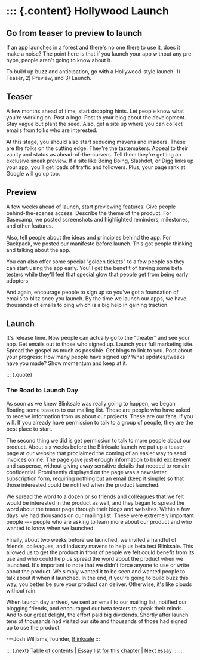 ::: {.content}
Hollywood Launch
================

Go from teaser to preview to launch
-----------------------------------

If an app launches in a forest and there\'s no one there to use it, does
it make a noise? The point here is that if you launch your app without
any pre-hype, people aren\'t going to know about it.

To build up buzz and anticipation, go with a Hollywood-style launch: 1)
Teaser, 2) Preview, and 3) Launch.

Teaser
------

A few months ahead of time, start dropping hints. Let people know what
you\'re working on. Post a logo. Post to your blog about the
development. Stay vague but plant the seed. Also, get a site up where
you can collect emails from folks who are interested.

At this stage, you should also start seducing mavens and insiders. These
are the folks on the cutting edge. They\'re the tastemakers. Appeal to
their vanity and status as ahead-of-the-curvers. Tell them they\'re
getting an exclusive sneak preview. If a site like Boing Boing,
Slashdot, or Digg links up your app, you\'ll get loads of traffic and
followers. Plus, your page rank at Google will go up too.

Preview
-------

A few weeks ahead of launch, start previewing features. Give people
behind-the-scenes access. Describe the theme of the product. For
Basecamp, we posted screenshots and highlighted reminders, milestones,
and other features.

Also, tell people about the ideas and principles behind the app. For
Backpack, we posted our manifesto before launch. This got people
thinking and talking about the app.

You can also offer some special \"golden tickets\" to a few people so
they can start using the app early. You\'ll get the benefit of having
some beta testers while they\'ll feel that special glow that people get
from being early adopters.

And again, encourage people to sign up so you\'ve got a foundation of
emails to blitz once you launch. By the time we launch our apps, we have
thousands of emails to ping which is a big help in gaining traction.

Launch
------

It\'s release time. Now people can actually go to the \"theater\" and
see your app. Get emails out to those who signed up. Launch your full
marketing site. Spread the gospel as much as possible. Get blogs to link
to you. Post about your progress: How many people have signed up? What
updates/tweaks have you made? Show momentum and keep at it.

::: {.quote}
### The Road to Launch Day

As soon as we knew Blinksale was really going to happen, we began
floating some teasers to our mailing list. These are people who have
asked to receive information from us about our projects. These are our
fans, if you will. If you already have permission to talk to a group of
people, they are the best place to start.

The second thing we did is get permission to talk to more people about
our product. About six weeks before the Blinksale launch we put up a
teaser page at our website that proclaimed the coming of an easier way
to send invoices online. The page gave just enough information to build
excitement and suspense, without giving away sensitive details that
needed to remain confidential. Prominently displayed on the page was a
newsletter subscription form, requiring nothing but an email (keep it
simple) so that those interested could be notified when the product
launched.

We spread the word to a dozen or so friends and colleagues that we felt
would be interested in the product as well, and they began to spread the
word about the teaser page through their blogs and websites. Within a
few days, we had thousands on our mailing list. These were extremely
important people --- people who are asking to learn more about our
product and who wanted to know when we launched.

Finally, about two weeks before we launched, we invited a handful of
friends, colleagues, and industry mavens to help us beta test Blinksale.
This allowed us to get the product in front of people we felt could
benefit from its use and who could help us spread the word about the
product when we launched. It\'s important to note that we didn\'t force
anyone to use or write about the product. We simply wanted it to be seen
and wanted people to talk about it when it launched. In the end, if
you\'re going to build buzz this way, you better be sure your product
can deliver. Otherwise, it\'s like clouds without rain.

When launch day arrived, we sent an email to our mailing list, notified
our blogging friends, and encouraged our beta testers to speak their
minds. And to our great delight, the effort paid big dividends. Shortly
after launch tens of thousands had visited our site and thousands of
those had signed up to use the product.

---Josh Williams, founder, [Blinksale](http://www.blinksale.com/home)
:::

::: {.next}
[Table of contents](toc.php) \| [Essay list for this
chapter](toc.php#ch13) \| [Next essay](ch13_A_Powerful_Promo_Site.php)
:::
:::
